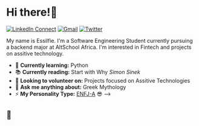 # Hi there!:wave:

[![LinkedIn Connect](https://img.shields.io/badge/%20-Connect-black?color=222244&labelColor=000000&logo=linkedin&logoColor=f5f7fe)](https://www.linkedin.com/in/essilfiequansah/) [![Gmail](https://img.shields.io/badge/%20-Send%20Mail-black?color=222244&labelColor=000000&logo=gmail&logoColor=f5f7fe)](mailto:bquansah007@gmail.com?) [![Twitter](https://img.shields.io/badge/%20-Follow-black?color=222244&labelColor=000000&logo=Twitter&logoColor=f5f7fe)](https://twitter.com/essilfiequansah)

My name is Essilfie. I'm a Software Engineering Student currently pursuing a backend major at AltSchool Africa. I'm interested in Fintech and projects on assitive technology.

<!-- Other than Tech, I'm passionate about cooking, design, entrepreneuship, and mental health awareness.


<!-- - 🔭 **Currently working on:** ... -->

-   🌱 **Currently learning:** Python
-   📚 **Currently reading:** Start with Why _Simon Sinek_
-   👯 **Looking to volunteer on:** Projects focused on Assitive Technologies
-   💬 **Ask me anything about:** Greek Mythology
-   ⚡ **My Personality Type:** [ENFJ-A](https://www.16personalities.com/enfj-personality) :sunglasses:
 -->

<!-- -   🌱 **Currently learning:** JavaScript -->
<!-- -   📚 **Currently reading:** Start with Why _Simon Sinek_, Eloquent JavaScript _Marjin Haverbeke_ -->
<!-- -   🧪 **Experimenting with:** Flutter  -->
<!-- -   🤔 **Looking for help with:** dotNET Microservices. -->

<!-- ### Tech Stack

```json
{
    "Language": ["Javascript", "Python", "C#"],
    "Frontend": ["React", "Typescript"]
    "Backend": ["Node.js", "Django", "dotNET", "FastAPI"],
    "Database": ["PostgresSQL", "MongoDB"]
}
``` -->

## :wave:
